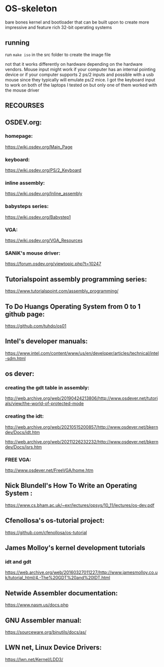 # OS-skeleton
bare bones kernel and bootloader that can be built upon to create more impressive and feature rich 32-bit operating systems

## running
run `make iso` in the src folder to create the image file

not that it works differently on hardware depending on the hardware vendors. Mouse input might work if your computer has an internal pointing device or if your computer supports 2 ps/2 inputs and possible with a usb mouse since they typically will emulate ps/2 mice. I got the keyboard input to work on both of the laptops I tested on but only one of them worked with the mouse driver

## RECOURSES

## OSDEV.org:

### homepage:
https://wiki.osdev.org/Main_Page

### keyboard:
https://wiki.osdev.org/PS/2_Keyboard

### inline assembly:
https://wiki.osdev.org/Inline_assembly

### babysteps series:
https://wiki.osdev.org/Babystep1

### VGA:
https://wiki.osdev.org/VGA_Resources

### SANiK's mouse driver:
https://forum.osdev.org/viewtopic.php?t=10247

## Tutorialspoint assembly programming series:
https://www.tutorialspoint.com/assembly_programming/

## To Do Huangs Operating System from 0 to 1 github page:
https://github.com/tuhdo/os01

## Intel's developer manuals:
https://www.intel.com/content/www/us/en/developer/articles/technical/intel-sdm.html

## os dever:

### creating the gdt table in assembly:
http://web.archive.org/web/20190424213806/http://www.osdever.net/tutorials/view/the-world-of-protected-mode

### creating the idt:
http://web.archive.org/web/20210515200857/http://www.osdever.net/bkerndev/Docs/idt.htm

http://web.archive.org/web/20211226232232/http://www.osdever.net/bkerndev/Docs/isrs.htm

### FREE VGA:
http://www.osdever.net/FreeVGA/home.htm

## Nick Blundell's How To Write an Operating System :
https://www.cs.bham.ac.uk/~exr/lectures/opsys/10_11/lectures/os-dev.pdf

## Cfenollosa's os-tutorial project:
https://github.com/cfenollosa/os-tutorial

##  James Molloy's kernel development tutorials

### idt and gdt
https://web.archive.org/web/20160327011227/http://www.jamesmolloy.co.uk/tutorial_html/4.-The%20GDT%20and%20IDT.html


## Netwide Assembler documentation:

https://www.nasm.us/docs.php

## GNU Assembler manual:

https://sourceware.org/binutils/docs/as/

## LWN net, Linux Device Drivers:
https://lwn.net/Kernel/LDD3/
